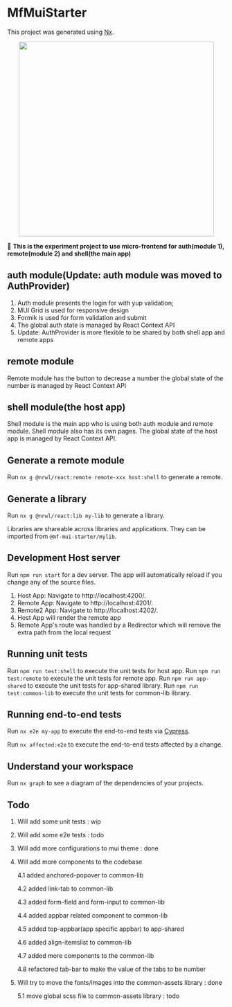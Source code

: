 # MfMuiStarter

This project was generated using [Nx](https://nx.dev).

<p style="text-align: center;"><img src="https://raw.githubusercontent.com/nrwl/nx/master/images/nx-logo.png" width="450"></p>

🔎 **This is the experiment project to use micro-frontend for auth(module 1), remote(module 2) and shell(the main app)**

## auth module(Update: auth module was moved to AuthProvider)

1. Auth module presents the login for with yup validation;
2. MUI Grid is used for responsive design
3. Formik is used for form validation and submit
4. The global auth state is managed by React Context API
5. Update: AuthProvider is more flexible to be shared by both shell app and remote apps

## remote module

Remote module has the button to decrease a number
the global state of the number is managed by React Context API

## shell module(the host app)

Shell module is the main app who is using both auth module and remote module.
Shell module also has its own pages.
The global state of the host app is managed by React Context API.

## Generate a remote module

Run `nx g @nrwl/react:remote remote-xxx host:shell` to generate a remote.

## Generate a library

Run `nx g @nrwl/react:lib my-lib` to generate a library.

Libraries are shareable across libraries and applications. They can be imported from `@mf-mui-starter/mylib`.

## Development Host server

Run `npm run start` for a dev server. The app will automatically reload if you change any of the source files.

1. Host App: Navigate to http://localhost:4200/.
2. Remote App: Navigate to http://localhost:4201/.
3. Remote2 App: Navigate to http://localhost:4202/.
4. Host App will render the remote app
5. Remote App's route was handled by a Redirector which will remove the extra path from the local request

## Running unit tests

Run `npm run test:shell` to execute the unit tests for host app.
Run `npm run test:remote` to execute the unit tests for remote app.
Run `npm run app-shared` to execute the unit tests for app-shared library.
Run `npm run test:common-lib` to execute the unit tests for common-lib library.

## Running end-to-end tests

Run `nx e2e my-app` to execute the end-to-end tests via [Cypress](https://www.cypress.io).

Run `nx affected:e2e` to execute the end-to-end tests affected by a change.

## Understand your workspace

Run `nx graph` to see a diagram of the dependencies of your projects.

## Todo

1. Will add some unit tests : wip

2. Will add some e2e tests : todo

3. Will add more configurations to mui theme : done

4. Will add more components to the codebase

   4.1 added anchored-popover to common-lib

   4.2 added link-tab to common-lib

   4.3 added form-field and form-input to common-lib

   4.4 added appbar related component to common-lib

   4.5 added top-appbar(app specific appbar) to app-shared

   4.6 added align-itemslist to common-lib

   4.7 added more components to the common-lib

   4.8 refactored tab-bar to make the value of the tabs to be number

5. Will try to move the fonts/images into the common-assets library : done

   5.1 move global scss file to common-assets library : todo
